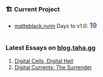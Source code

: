 ### 🏗 Current Project

- [matteblack.nvim](https://github.com/tahayvr/matteblack.nvim) Days to v1.0: <span id="countdown" style="font-size:1.3em; color:#6e40c9; font-weight:bold">19</span>

#

### Latest Essays on [blog.taha.gg](https://blog.taha.gg)

1. <a href='https://blog.taha.gg/essays/digital-cells-digital-hell'>Digital Cells, Digital Hell</a>
2. <a href='https://blog.taha.gg/essays/digital-currents-the-surrender'>Digital Currents: The Surrender</a>

<!--
badges: https://devicon.dev/
Emoji cheatsheet: https://www.webfx.com/tools/emoji-cheat-sheet/
-->
